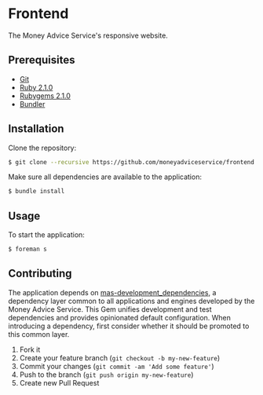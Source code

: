 # Frontend

The Money Advice Service's responsive website.


## Prerequisites

* [Git]
* [Ruby 2.1.0][Ruby]
* [Rubygems 2.1.0][Rubygems]
* [Bundler]


## Installation

Clone the repository:

```sh
$ git clone --recursive https://github.com/moneyadviceservice/frontend.git
```

Make sure all dependencies are available to the application:

```sh
$ bundle install
```

## Usage

To start the application:

```sh
$ foreman s
```

## Contributing

The application depends on [mas-development_dependencies], a dependency layer
common to all applications and engines developed by the Money Advice Service.
This Gem unifies development and test dependencies and provides opinionated
default configuration. When introducing a dependency, first consider whether it
should be promoted to this common layer.

1. Fork it
2. Create your feature branch (`git checkout -b my-new-feature`)
3. Commit your changes (`git commit -am 'Add some feature'`)
4. Push to the branch (`git push origin my-new-feature`)
5. Create new Pull Request


[bundler]: http://bundler.io
[git]: http://git-scm.com
[mas-development_dependencies]: https://github.com/moneyadviceservice/mas-development_dependencies
[ruby]: http://www.ruby-lang.org/en
[rubygems]: http://rubygems.org
